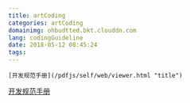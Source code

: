 ```yaml
---
title: artCoding
categories: artCoding
domainimg: ohbudtted.bkt.clouddn.com
lang: codingGuideline
date: 2018-05-12 08:45:24
tags:
---
```

```
[开发规范手册](/pdfjs/self/web/viewer.html "title")
```
<a target="_blank" href="/self/pdfjs/web/viewer.html">开发规范手册</a>
